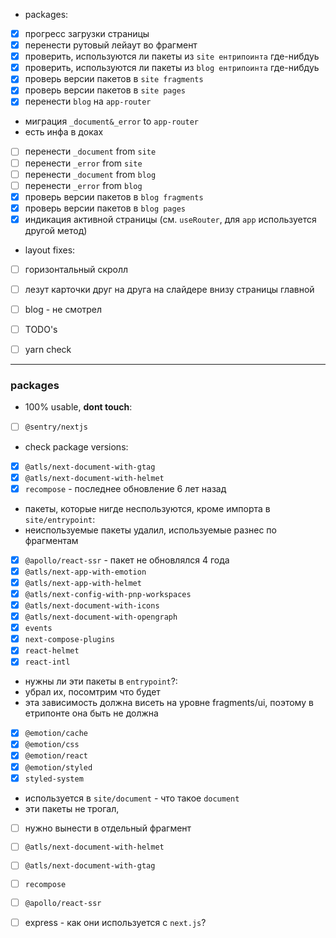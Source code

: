 - packages:
- [x] прогресс загрузки страницы
- [x] перенести рутовый лейаут во фрагмент
- [x] проверить, используются ли пакеты из `site ентрипоинта` где-нибдуь
- [x] проверить, используются ли пакеты из `blog ентрипоинта` где-нибдуь
- [x] проверь версии пакетов в `site fragments`
- [x] проверь версии пакетов в `site pages`
- [x] перенести `blog` на `app-router`

- миграция `_document&_error` to `app-router`
- есть инфа в доках
- [ ] перенести `_document` from `site`
- [ ] перенести `_error` from `site`
- [ ] перенести `_document` from `blog`
- [ ] перенести `_error` from `blog`
- [x] проверь версии пакетов в `blog fragments`
- [x] проверь версии пакетов в `blog pages`
- [x] индикация активной страницы (см. `useRouter`, для `app` используется другой метод)

- layout fixes:
- [ ] горизонтальный скролл
- [ ] лезут карточки друг на друга на слайдере внизу страницы главной
- [ ] blog - не смотрел

- [ ] TODO's
- [ ] yarn check

---

### packages

- 100% usable, **dont touch**:
- [ ] `@sentry/nextjs`

- check package versions:
- [x] `@atls/next-document-with-gtag`
- [x] `@atls/next-document-with-helmet`
- [x] `recompose` - последнее обновление 6 лет назад

- пакеты, которые нигде неспользуются, кроме импорта в `site/entrypoint`:
- неиспользуемые пакеты удалил, используемые разнес по фрагментам
- [x] `@apollo/react-ssr` - пакет не обновлялся 4 года
- [x] `@atls/next-app-with-emotion`
- [x] `@atls/next-app-with-helmet`
- [x] `@atls/next-config-with-pnp-workspaces`
- [x] `@atls/next-document-with-icons`
- [x] `@atls/next-document-with-opengraph`
- [x] `events`
- [x] `next-compose-plugins`
- [x] `react-helmet`
- [x] `react-intl`

- нужны ли эти пакеты в `entrypoint`?:
- убрал их, посомтрим что будет
- эта зависимость должна висеть на уровне fragments/ui, поэтому в етрипонте она быть не должна
- [x] `@emotion/cache`
- [x] `@emotion/css`
- [x] `@emotion/react`
- [x] `@emotion/styled`
- [x] `styled-system`

- используется в `site/document` - что такое `document`
- эти пакеты не трогал,
- [ ] нужно вынести в отдельный фрагмент
- [ ] `@atls/next-document-with-helmet`
- [ ] `@atls/next-document-with-gtag`
- [ ] `recompose`
- [ ] `@apollo/react-ssr`

- [ ] express - как они используется с `next.js`?
